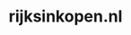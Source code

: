 ---
layout: post
title:  "rijksinkopen.nl"
internal_url:  "/dutchgov/rijksinkopen.nl.html"
categories: dutchgov
---